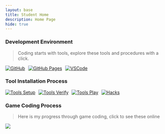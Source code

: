 ```yaml
---
layout: base
title: Student Home 
description: Home Page
hide: true
---
```

### Development Environment

> Coding starts with tools, explore these tools and procedures with a click.

<div style="display: flex; flex-wrap: wrap; gap: 10px;">
    <a href="https://github.com/PratheepNatarajan/pratheep_blog">
        <img src="https://img.shields.io/badge/GitHub-181717?style=for-the-badge&logo=github&logoColor=white" alt="GitHub">
    </a>
    <a href="https://pratheepnatarajan.github.io/pratheep_blog/">
        <img src="https://img.shields.io/badge/GitHub%20Pages-327FC7?style=for-the-badge&logo=github&logoColor=white" alt="GitHub Pages">
    </a>
    <a href="https://vscode.dev/">
        <img src="https://img.shields.io/badge/VSCode-007ACC?style=for-the-badge&logo=visual-studio-code&logoColor=white" alt="VSCode">
    </a>
</div>


### Tool Installation Process
<div style="display: flex; flex-wrap: wrap; gap: 10px;">                                                              
    <a href="https://nighthawkcoders.github.io/portfolio_2025/devops/tools/setup">
        <img src="https://img.shields.io/badge/%20Setup-FF0000?style=for-the-badge" alt="Tools Setup">    
    </a>
    <a href="https://pratheepnatarajan.github.io/pratheep_blog/devops/tools/verify">
        <img src="https://img.shields.io/badge/%20Verify-FF0000?style=for-the-badge" alt="Tools Verify">
    </a>
    <a href="https://nighthawkcoders.github.io/portfolio_2025/devops/github/pages/play">
        <img src="https://img.shields.io/badge/%20Play-FF0000?style=for-the-badge" alt="Tools Play">
    </a>
    <a href="https://nighthawkcoders.github.io/portfolio_2025/devops/hacks">
        <img src="https://img.shields.io/badge/%20Hacks-FF0000?style=for-the-badge" alt="Hacks">
    </a>
</div>

### Game Coding Process
> Here is my progress through game coding, click to see these online

<div style="display: flex; flex-wrap: wrap; gap: 10px;">
    <a href="https://pratheepnatarajan.github.io/pratheep_blog/snake/">
        <img src="https://img.shields.io/badge/%20Snake-00FF00?style=for-the-badge">
    
